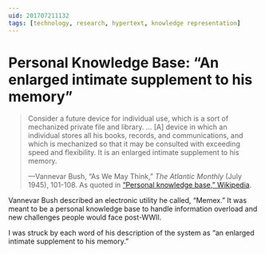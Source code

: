 ```yaml
---
uid: 201707211132
tags: [technology, research, hypertext, knowledge representation]
---
```


# Personal Knowledge Base: “An enlarged intimate supplement to his memory”

> Consider a future device for individual use, which is a sort of mechanized private file and library. … [A] device in which an individual stores all his books, records, and communications, and which is mechanized so that it may be consulted with exceeding speed and flexibility. It is an enlarged intimate supplement to his memory.
> 
> —Vannevar Bush, “As We May Think,” *The Atlantic Monthly* (July 1945), 101-108. As quoted in [“Personal knowledge base,” Wikipedia](https://en.wikipedia.org/wiki/Personal_knowledge_base).

Vannevar Bush described an electronic utility he called, “Memex.” It was meant to be a personal knowledge base to handle information overload and new challenges people would face post-WWII.

I was struck by each word of his description of the system as “an enlarged intimate supplement to his memory.”
